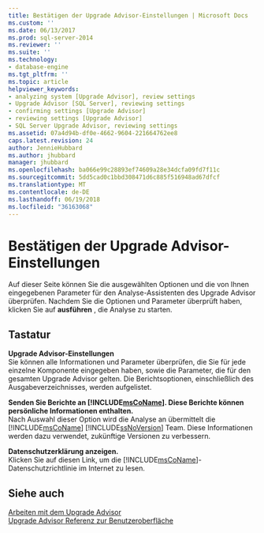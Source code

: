 ```yaml
---
title: Bestätigen der Upgrade Advisor-Einstellungen | Microsoft Docs
ms.custom: ''
ms.date: 06/13/2017
ms.prod: sql-server-2014
ms.reviewer: ''
ms.suite: ''
ms.technology:
- database-engine
ms.tgt_pltfrm: ''
ms.topic: article
helpviewer_keywords:
- analyzing system [Upgrade Advisor], review settings
- Upgrade Advisor [SQL Server], reviewing settings
- confirming settings [Upgrade Advisor]
- reviewing settings [Upgrade Advisor]
- SQL Server Upgrade Advisor, reviewing settings
ms.assetid: 07a4d94b-df0e-4662-9604-221664762ee8
caps.latest.revision: 24
author: JennieHubbard
ms.author: jhubbard
manager: jhubbard
ms.openlocfilehash: ba066e99c28893ef74609a28e34dcfa09fd7f11c
ms.sourcegitcommit: 5dd5cad0c1bbd308471d6c885f516948ad67dfcf
ms.translationtype: MT
ms.contentlocale: de-DE
ms.lasthandoff: 06/19/2018
ms.locfileid: "36163068"
---
```

# <a name="confirm-upgrade-advisor-settings"></a>Bestätigen der Upgrade Advisor-Einstellungen
  Auf dieser Seite können Sie die ausgewählten Optionen und die von Ihnen eingegebenen Parameter für den Analyse-Assistenten des Upgrade Advisor überprüfen. Nachdem Sie die Optionen und Parameter überprüft haben, klicken Sie auf **ausführen** , die Analyse zu starten.  
  
## <a name="options"></a>Tastatur  
 **Upgrade Advisor-Einstellungen**  
 Sie können alle Informationen und Parameter überprüfen, die Sie für jede einzelne Komponente eingegeben haben, sowie die Parameter, die für den gesamten Upgrade Advisor gelten. Die Berichtsoptionen, einschließlich des Ausgabeverzeichnisses, werden aufgelistet.  
  
 **Senden Sie Berichte an [!INCLUDE[msCoName](../../includes/msconame-md.md)]. Diese Berichte können persönliche Informationen enthalten.**  
 Nach Auswahl dieser Option wird die Analyse an übermittelt die [!INCLUDE[msCoName](../../includes/msconame-md.md)] [!INCLUDE[ssNoVersion](../../includes/ssnoversion-md.md)] Team. Diese Informationen werden dazu verwendet, zukünftige Versionen zu verbessern.  
  
 **Datenschutzerklärung anzeigen.**  
 Klicken Sie auf diesen Link, um die [!INCLUDE[msCoName](../../includes/msconame-md.md)]-Datenschutzrichtlinie im Internet zu lesen.  
  
## <a name="see-also"></a>Siehe auch  
 [Arbeiten mit dem Upgrade Advisor](../../../2014/sql-server/install/working-with-upgrade-advisor.md)   
 [Upgrade Advisor Referenz zur Benutzeroberfläche](../../../2014/sql-server/install/upgrade-advisor-user-interface-reference.md)  
  
  